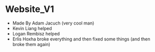 # Website_V1
 
- Made By Adam Jacuch (very cool man)
- Kevin Liang helped
- Logan Rembisz helped
- Erlis Hoxha broke everything and then fixed some things (and then broke them again)